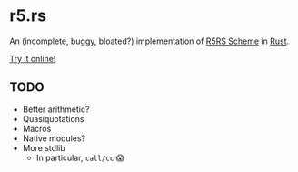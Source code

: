r5.rs
=====

An (incomplete, buggy, bloated?) implementation of [R5RS Scheme](http://www.schemers.org/Documents/Standards/R5RS/r5rs.pdf) in [Rust](https://rust-lang.org).

[Try it online!](https://jrvidal.github.io/r5.rs)

## TODO
* Better arithmetic?
* Quasiquotations
* Macros
* Native modules?
* More stdlib
  * In particular, `call/cc` 😱

